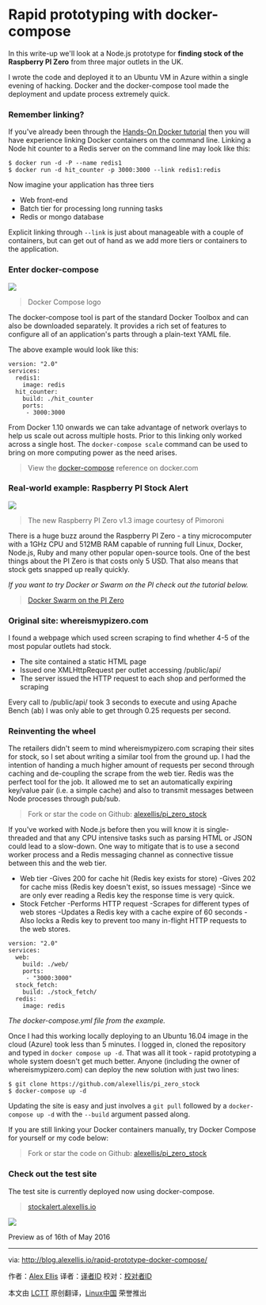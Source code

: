 
Rapid prototyping with docker-compose
========================================

In this write-up we'll look at a Node.js prototype for **finding stock of the Raspberry PI Zero** from three major outlets in the UK. 

I wrote the code and deployed it to an Ubuntu VM in Azure within a single evening of hacking. Docker and the docker-compose tool made the deployment and update process extremely quick.

### Remember linking?

If you've already been through the [Hands-On Docker tutorial][1] then you will have experience linking Docker containers on the command line. Linking a Node hit counter to a Redis server on the command line may look like this:

```
$ docker run -d -P --name redis1
$ docker run -d hit_counter -p 3000:3000 --link redis1:redis
```

Now imagine your application has three tiers

- Web front-end
- Batch tier for processing long running tasks
- Redis or mongo database

Explicit linking through `--link` is just about manageable with a couple of containers, but can get out of hand as we add more tiers or containers to the application.

### Enter docker-compose

![](http://blog.alexellis.io/content/images/2016/05/docker-compose-logo-01.png)
>Docker Compose logo

The docker-compose tool is part of the standard Docker Toolbox and can also be downloaded separately. It provides a rich set of features to configure all of an application's parts through a plain-text YAML file.

The above example would look like this:

```
version: "2.0"  
services:  
  redis1:
    image: redis
  hit_counter:
    build: ./hit_counter
    ports:
     - 3000:3000
```

From Docker 1.10 onwards we can take advantage of network overlays to help us scale out across multiple hosts. Prior to this linking only worked across a single host. The `docker-compose scale` command can be used to bring on more computing power as the need arises.

>View the [docker-compose][2] reference on docker.com

### Real-world example: Raspberry PI Stock Alert

![](http://blog.alexellis.io/content/images/2016/05/Raspberry_Pi_Zero_ver_1-3_1_of_3_large.JPG)
>The new Raspberry PI Zero v1.3 image courtesy of Pimoroni

There is a huge buzz around the Raspberry PI Zero - a tiny microcomputer with a 1GHz CPU and 512MB RAM capable of running full Linux, Docker, Node.js, Ruby and many other popular open-source tools. One of the best things about the PI Zero is that costs only 5 USD. That also means that stock gets snapped up really quickly.

*If you want to try Docker or Swarm on the PI check out the tutorial below.*

>[Docker Swarm on the PI Zero][3]

### Original site: whereismypizero.com

I found a webpage which used screen scraping to find whether 4-5 of the most popular outlets had stock.

- The site contained a static HTML page
- Issued one XMLHttpRequest per outlet accessing /public/api/
- The server issued the HTTP request to each shop and performed the scraping

Every call to /public/api/ took 3 seconds to execute and using Apache Bench (ab) I was only able to get through 0.25 requests per second.

### Reinventing the wheel

The retailers didn't seem to mind whereismypizero.com scraping their sites for stock, so I set about writing a similar tool from the ground up. I had the intention of handing a much higher amount of requests per second through caching and de-coupling the scrape from the web tier. Redis was the perfect tool for the job. It allowed me to set an automatically expiring key/value pair (i.e. a simple cache) and also to transmit messages between Node processes through pub/sub.

>Fork or star the code on Github: [alexellis/pi_zero_stock][4]

If you've worked with Node.js before then you will know it is single-threaded and that any CPU intensive tasks such as parsing HTML or JSON could lead to a slow-down. One way to mitigate that is to use a second worker process and a Redis messaging channel as connective tissue between this and the web tier.

- Web tier
  -Gives 200 for cache hit (Redis key exists for store)
  -Gives 202 for cache miss (Redis key doesn't exist, so issues message)
  -Since we are only ever reading a Redis key the response time is very quick.
- Stock Fetcher
  -Performs HTTP request
  -Scrapes for different types of web stores
  -Updates a Redis key with a cache expire of 60 seconds
  -Also locks a Redis key to prevent too many in-flight HTTP requests to the web stores.
```
version: "2.0"  
services:  
  web:
    build: ./web/
    ports:
     - "3000:3000"
  stock_fetch:
    build: ./stock_fetch/
  redis:
    image: redis
```

*The docker-compose.yml file from the example.*

Once I had this working locally deploying to an Ubuntu 16.04 image in the cloud (Azure) took less than 5 minutes. I logged in, cloned the repository and typed in `docker compose up -d`. That was all it took - rapid prototyping a whole system doesn't get much better. Anyone (including the owner of whereismypizero.com) can deploy the new solution with just two lines:

```
$ git clone https://github.com/alexellis/pi_zero_stock
$ docker-compose up -d
```

Updating the site is easy and just involves a `git pull` followed by a `docker-compose up -d` with the `--build` argument passed along.

If you are still linking your Docker containers manually, try Docker Compose for yourself or my code below:

>Fork or star the code on Github: [alexellis/pi_zero_stock][5]

### Check out the test site

The test site is currently deployed now using docker-compose.

>[stockalert.alexellis.io][6]

![](http://blog.alexellis.io/content/images/2016/05/Screen-Shot-2016-05-16-at-22-34-26-1.png)

Preview as of 16th of May 2016

----------
via: http://blog.alexellis.io/rapid-prototype-docker-compose/

作者：[Alex Ellis][a]
译者：[译者ID](https://github.com/译者ID)
校对：[校对者ID](https://github.com/校对者ID)

本文由 [LCTT](https://github.com/LCTT/TranslateProject) 原创翻译，[Linux中国](https://linux.cn/) 荣誉推出

[a]: http://blog.alexellis.io/author/alex/
[1]: http://blog.alexellis.io/handsondocker
[2]: https://docs.docker.com/compose/compose-file/
[3]: http://blog.alexellis.io/dockerswarm-pizero/
[4]: https://github.com/alexellis/pi_zero_stock
[5]: https://github.com/alexellis/pi_zero_stock
[6]: http://stockalert.alexellis.io/

